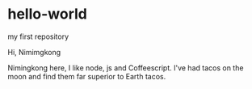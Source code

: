 # hello-world
my first repository

Hi, Nimimgkong

Nimingkong here, I like node, js and Coffeescript.
I've had tacos on the moon and find them far superior to Earth tacos.
